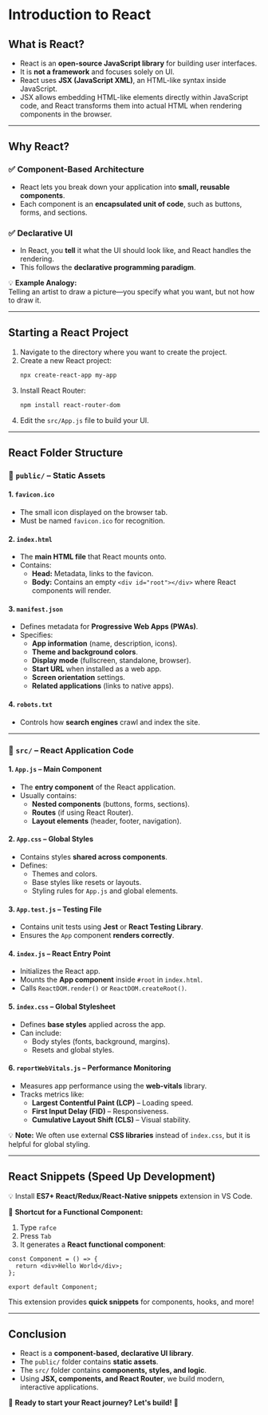 # Introduction to React

## What is React?
- React is an **open-source JavaScript library** for building user interfaces.
- It is **not a framework** and focuses solely on UI.
- React uses **JSX (JavaScript XML)**, an HTML-like syntax inside JavaScript.
- JSX allows embedding HTML-like elements directly within JavaScript code, and React transforms them into actual HTML when rendering components in the browser.

---

## Why React?
### ✅ **Component-Based Architecture**
- React lets you break down your application into **small, reusable components**.
- Each component is an **encapsulated unit of code**, such as buttons, forms, and sections.

### ✅ **Declarative UI**
- In React, you **tell** it what the UI should look like, and React handles the rendering.
- This follows the **declarative programming paradigm**.

💡 **Example Analogy:**  
Telling an artist to draw a picture—you specify what you want, but not how to draw it.

---

## Starting a React Project

1. Navigate to the directory where you want to create the project.
2. Create a new React project:
   ```sh
   npx create-react-app my-app
   ```
3. Install React Router:
   ```sh
   npm install react-router-dom
   ```
4. Edit the `src/App.js` file to build your UI.

---

## **React Folder Structure**

### 📂 `public/` – Static Assets
#### **1. `favicon.ico`**
- The small icon displayed on the browser tab.
- Must be named `favicon.ico` for recognition.

#### **2. `index.html`**
- The **main HTML file** that React mounts onto.
- Contains:
  - **Head:** Metadata, links to the favicon.
  - **Body:** Contains an empty `<div id="root"></div>` where React components will render.

#### **3. `manifest.json`**
- Defines metadata for **Progressive Web Apps (PWAs)**.
- Specifies:
  - **App information** (name, description, icons).
  - **Theme and background colors**.
  - **Display mode** (fullscreen, standalone, browser).
  - **Start URL** when installed as a web app.
  - **Screen orientation** settings.
  - **Related applications** (links to native apps).

#### **4. `robots.txt`**
- Controls how **search engines** crawl and index the site.

---

### 📂 `src/` – React Application Code

#### **1. `App.js`** – Main Component
- The **entry component** of the React application.
- Usually contains:
  - **Nested components** (buttons, forms, sections).
  - **Routes** (if using React Router).
  - **Layout elements** (header, footer, navigation).

#### **2. `App.css`** – Global Styles
- Contains styles **shared across components**.
- Defines:
  - Themes and colors.
  - Base styles like resets or layouts.
  - Styling rules for `App.js` and global elements.

#### **3. `App.test.js`** – Testing File
- Contains unit tests using **Jest** or **React Testing Library**.
- Ensures the `App` component **renders correctly**.

#### **4. `index.js`** – React Entry Point
- Initializes the React app.
- Mounts the **App component** inside `#root` in `index.html`.
- Calls `ReactDOM.render()` or `ReactDOM.createRoot()`.

#### **5. `index.css`** – Global Stylesheet
- Defines **base styles** applied across the app.
- Can include:
  - Body styles (fonts, background, margins).
  - Resets and global styles.

#### **6. `reportWebVitals.js`** – Performance Monitoring
- Measures app performance using the **web-vitals** library.
- Tracks metrics like:
  - **Largest Contentful Paint (LCP)** – Loading speed.
  - **First Input Delay (FID)** – Responsiveness.
  - **Cumulative Layout Shift (CLS)** – Visual stability.

💡 **Note:** We often use external **CSS libraries** instead of `index.css`, but it is helpful for global styling.

---

## **React Snippets (Speed Up Development)**
💡 Install **ES7+ React/Redux/React-Native snippets** extension in VS Code.

🚀 **Shortcut for a Functional Component:**
1. Type `rafce`
2. Press `Tab`
3. It generates a **React functional component**:

```tsx
const Component = () => {
  return <div>Hello World</div>;
};

export default Component;
```

This extension provides **quick snippets** for components, hooks, and more!

---

## Conclusion
- React is a **component-based, declarative UI library**.
- The `public/` folder contains **static assets**.
- The `src/` folder contains **components, styles, and logic**.
- Using **JSX, components, and React Router**, we build modern, interactive applications.

🚀 **Ready to start your React journey? Let's build!** 🎉
